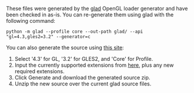 These files were generated by the [glad](https://github.com/Dav1dde/glad) OpenGL loader generator and have been checked in as-is. You can re-generate them using glad with the following command:

```
python -m glad --profile core --out-path glad/ --api "gl=4.3,gles2=3.2" --generator=c
```

You can also generate the source using [this site](https://glad.dav1d.de/):
1. Select '4.3' for GL, '3.2' for GLES2, and 'Core' for Profile.
2. Input the currently supported extensions from [here](https://github.com/CitraEnhanced/citra/blob/master/externals/glad/include/glad/glad.h#L9), plus any new required extensions.
3. Click Generate and download the generated source zip.
4. Unzip the new source over the current glad source files.